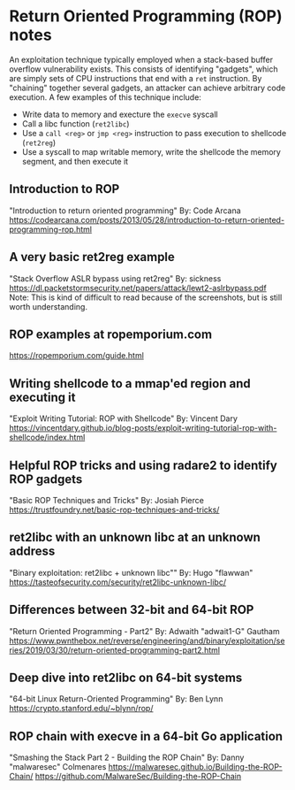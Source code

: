 # Return Oriented Programming (ROP) notes
An exploitation technique typically employed when a stack-based buffer overflow
vulnerability exists. This consists of identifying "gadgets", which are simply
sets of CPU instructions that end with a `ret` instruction. By "chaining"
together several gadgets, an attacker can achieve arbitrary code execution.
A few examples of this technique include:

- Write data to memory and execture the `execve` syscall
- Call a libc function (`ret2libc`)
- Use a `call <reg>` or `jmp <reg>` instruction to pass execution to shellcode
(`ret2reg`)
- Use a syscall to map writable memory, write the shellcode the memory
segment, and then execute it

## Introduction to ROP
"Introduction to return oriented programming"
By: Code Arcana
https://codearcana.com/posts/2013/05/28/introduction-to-return-oriented-programming-rop.html

## A very basic ret2reg example
"Stack Overflow ASLR bypass using ret2reg"
By: sickness
https://dl.packetstormsecurity.net/papers/attack/lewt2-aslrbypass.pdf
Note: This is kind of difficult to read because of the screenshots, but is still
worth understanding.

## ROP examples at ropemporium.com
https://ropemporium.com/guide.html

## Writing shellcode to a mmap'ed region and executing it
"Exploit Writing Tutorial: ROP with Shellcode"
By: Vincent Dary
https://vincentdary.github.io/blog-posts/exploit-writing-tutorial-rop-with-shellcode/index.html

## Helpful ROP tricks and using radare2 to identify ROP gadgets
"Basic ROP Techniques and Tricks"
By: Josiah Pierce
https://trustfoundry.net/basic-rop-techniques-and-tricks/

## ret2libc with an unknown libc at an unknown address
"Binary exploitation: ret2libc + unknown libc""
By: Hugo "flawwan"
https://tasteofsecurity.com/security/ret2libc-unknown-libc/

## Differences between 32-bit and 64-bit ROP
"Return Oriented Programming - Part2"
By: Adwaith "adwait1-G" Gautham
https://www.pwnthebox.net/reverse/engineering/and/binary/exploitation/series/2019/03/30/return-oriented-programming-part2.html

## Deep dive into ret2libc on 64-bit systems
"64-bit Linux Return-Oriented Programming"
By: Ben Lynn
https://crypto.stanford.edu/~blynn/rop/

## ROP chain with execve in a 64-bit Go application
"Smashing the Stack Part 2 - Building the ROP Chain"
By: Danny "malwaresec" Colmenares
https://malwaresec.github.io/Building-the-ROP-Chain/
https://github.com/MalwareSec/Building-the-ROP-Chain
